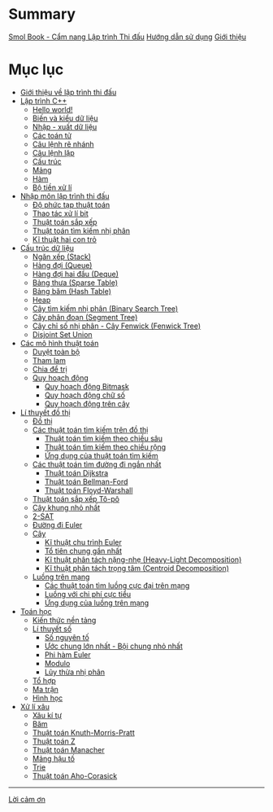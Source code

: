 # Summary

[Smol Book - Cẩm nang Lập trình Thi đấu](./title-page.md)
[Hướng dẫn sử dụng](./guide.md)
[Giới thiệu](./preface.md)

# Mục lục

- [Giới thiệu về lập trình thi đấu](./introduction/README.md)
- [Lập trình C++](./programming/README.md)
  - [Hello world!](./programming/hello-world.md)
  - [Biến và kiểu dữ liệu](./programming/variables-data-types.md)
  - [Nhập - xuất dữ liệu](./programming/io.md)
  - [Các toán tử](./programming/operators.md)
  - [Câu lệnh rẽ nhánh](./programming/if-else.md)
  - [Câu lệnh lặp](./programming/loop.md)
  - [Cấu trúc](./programming/struct.md)
  - [Mảng](./programming/array.md)
  - [Hàm](./programming/function.md)
  - [Bộ tiền xử lí](./programming/preprocessor.md)
- [Nhập môn lập trình thi đấu](./basic/README.md)
  - [Độ phức tạp thuật toán](./basic/algo-complexity.md)
  - [Thao tác xử lí bit](./basic/bit-manipulation.md)
  - [Thuật toán sắp xếp](./basic/sorting.md)
  - [Thuật toán tìm kiếm nhị phân](./basic/binary-search.md)
  - [Kĩ thuật hai con trỏ](./basic/two-pointers.md)
- [Cấu trúc dữ liệu](./data-structures/README.md)
  - [Ngăn xếp (Stack)](./data-structures/stack.md)
  - [Hàng đợi (Queue)](./data-structures/queue.md)
  - [Hàng đợi hai đầu (Deque)](./data-structures/deque.md)
  - [Bảng thưa (Sparse Table)](./data-structures/sparse-table.md)
  - [Bảng băm (Hash Table)](./data-structures/hash-table.md)
  - [Heap](./data-structures/heap.md)
  - [Cây tìm kiếm nhị phân (Binary Search Tree)]()
  - [Cây phân đoạn (Segment Tree)](./data-structures/segment-tree.md)
  - [Cây chỉ số nhị phân - Cây Fenwick (Fenwick Tree)](./data-structures/fenwick.md)
  - [Disjoint Set Union](./data-structures/dsu.md)
- [Các mô hình thuật toán](./paradigms/README.md)
  - [Duyệt toàn bộ](./paradigms/complete-search.md)
  - [Tham lam](./paradigms/greedy.md)
  - [Chia để trị](./paradigms/dnc.md)
  - [Quy hoạch động](./paradigms/dp.md)
    - [Quy hoạch động Bitmask]()
    - [Quy hoạch động chữ số](./paradigms/digit-dp.md)
    - [Quy hoạch động trên cây]()
- [Lí thuyết đồ thị](./graph-theory/README.md)
  - [Đồ thị](./graph-theory/graph.md)
  - [Các thuật toán tìm kiếm trên đồ thị](./graph-theory/graph-traversal.md)
    - [Thuật toán tìm kiếm theo chiều sâu](./graph-theory/dfs.md)
    - [Thuật toán tìm kiếm theo chiều rộng](./graph-theory/bfs.md)
    - [Ứng dụng của thuật toán tìm kiếm](./graph-theory/graph-traversal-applications.md)
  - [Các thuật toán tìm đường đi ngắn nhất](./graph-theory/shortest-path.md)
    - [Thuật toán Dijkstra](./graph-theory/dijkstra.md)
    - [Thuật toán Bellman-Ford](./graph-theory/bellman-ford.md)
    - [Thuật toán Floyd-Warshall](./graph-theory/floyd-warshall.md)
  - [Thuật toán sắp xếp Tô-pô](./graph-theory/topo.md)
  - [Cây khung nhỏ nhất](./graph-theory/mst.md)
  - [2-SAT]()
  - [Đường đi Euler](./graph-theory/eulerian-trail.md)
  - [Cây](./graph-theory/tree.md)
    - [Kĩ thuật chu trình Euler](./graph-theory/euler-tour-technique.md)
    - [Tổ tiên chung gần nhất](./graph-theory/lca.md)
    - [Kĩ thuật phân tách nặng-nhẹ (Heavy-Light Decomposition)](./graph-theory/hld.md)
    - [Kĩ thuật phân tách trọng tâm (Centroid Decomposition)](./graph-theory/cd.md)
  - [Luồng trên mạng](./graph-theory/flow-network.md)
    - [Các thuật toán tìm luồng cực đại trên mạng](./graph-theory/max-flow-algorithms.md)
    - [Luồng với chi phí cực tiểu](./graph-theory/min-cost-flow.md)
    - [Ứng dụng của luồng trên mạng](./graph-theory/flow-network-applications.md)
- [Toán học](./math/README.md)
  - [Kiến thức nền tảng](./math/math.md)
  - [Lí thuyết số](./math/number-theory.md)
    - [Số nguyên tố](./math/prime.md)
    - [Ước chung lớn nhất - Bội chung nhỏ nhất](./math/gcd-lcm.md)
    - [Phi hàm Euler]()
    - [Modulo](./math/modulo.md)
    - [Lũy thừa nhị phân](./math/binary-exponentiation.md)
  - [Tổ hợp](./math/combinatorics.md)
  - [Ma trận]()
  - [Hình học]()
- [Xử lí xâu](./string/README.md)
  - [Xâu kí tự](./string/string.md)
  - [Băm]()
  - [Thuật toán Knuth-Morris-Pratt]()
  - [Thuật toán Z]()
  - [Thuật toán Manacher]()
  - [Mảng hậu tố]()
  - [Trie]()
  - [Thuật toán Aho-Corasick]()
  
---

[Lời cảm ơn](./acknowledgement.md)
